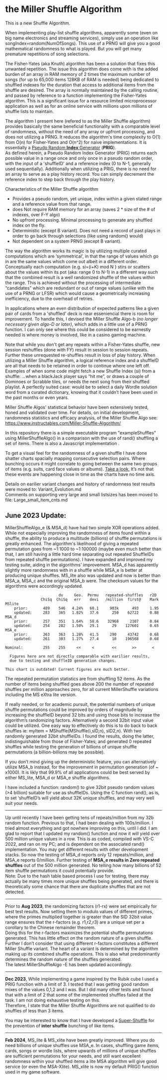 #  the Miller Shuffle Algorithm

This is a new Shuffle Algorithm.

When implementing play-list shuffle algorithms, apparently some (even on big name electronics and streaming services), simply use an operation like songIndex=random(NumOfSongs). This use of a PRNG will give you a good mathematical randomness to what is played. But you will get many premature repetitions of song selections.

The Fisher-Yates (aka Knuth) algorithm has been a solution that fixes this unwanted repetition. The issue this algorithm does come with is the added burden of an array in RAM memory of 2 times the maximum number of songs (for up to 65,000 items 128KB of RAM is needed) being dedicated to shuffled indexes for the duration that access to additional items from the shuffle are desired. The array is normally maintained by the calling routine, and passed by reference to a function implementing the Fisher-Yates algorithm. This is a significant issue for a resource limited microprocessor application as well as for an online service with millions upon millions of shuffle lists to maintain.

The algorithm I present here (refered to as the Miller Shuffle algorithm) provides basically the same beneficial functionality with a comparable level of randomness, without the need of any array or upfront processing, and does not utilizing a PRNG. 
It reduces the algorithm's time complexity to O(1) from O(n) for Fisher-Yates and O(n^2) for naive implementations. It is essentially a [Pseudo Random **Index** Generator](https://docs.google.com/document/d/1UOzZNXHsaTuRHNFvPH_tQwVWfTXUj9xP) (**PRIG**).  
As defined herein, a Pseudo Random Index Generator (PRIG) returns each possible value in a range once and only once in a pseudo random order, with the input of a 'shuffleID' and a reference index (0 to N-1, generally used sequentially). 
Additionally when utilizing a PRIG, there is no need for an array to serve as a play history record. You can simply decrement the reference index to step back through the play history.

Characteristics of the Miller Shuffle algorithm
  * Provides a pseudo random, yet unique, index within a given stated range and a reference value from that range. 
  * does Not require RAM memory for an array (saves 2 * size of the # of indexes, over F-Y algo)
  * No upfront processing. Minimal processing to generate any shuffled index on the fly.
  * Deterministic (except B variant). Does not need a record of past plays in order to go back through selections (like using random() would)
  * Not dependent on a system PRNG (except B variant).

The way the algorithm works its magic is by utilizing multiple curated computations which are ‘symmetrical’, in that the range of values which go in are the same values which come out albeit in a different order. Conceptually each computation {e.g.  si=(i+K) mod N } stirs or scatters about the values within its pot (aka: range 0 to N-1) in a different way such that the combined result is a well randomized shuffle of the values within the range.
This is achieved without the processing of intermediate “candidates” which are redundant or out of range values (unlike with the use of a PRNG or LFSR) which would cause a geometrically increasing inefficiency, due to the overhead of retries.

In applications where an even distribution of expected patterns like a given pair of cards from a 'shuffled' deck is near esseniencial there is room for improvement. To handle this, I devised the Miller Shuffle Algo-b *(no longer necessary given algo-D or later)*, which adds in a little use of a PRNG function. I can only see where this could be considered to be earnestly needed is where money is involved, like in a casino gaming machine.

Note that while you don't get any repeats within a Fisher-Yates shuffle, new session reshuffles (done with FY) result in session to session repeats. Further these unrequested re-shuffles result in loss of play history.
When utilizing a Miller Shuffle algorithm, a logical reference index and a shuffleID are all that needs to be retained in order to continue where one left off.
Examples of when some code might fetch a new Shuffle Index (si) from a shuffle: ...when a blackJack player says “hit me”, or draws a couple of Dominoes or Scrabble tiles, or needs the next song from their shuffled playlist. A perfectly suited case: would be to select a daily Wordle solution word from a curated dictionary, knowing that it couldn’t have been used in the past months or even years.

Miller Shuffle Algos' statistical behavior have been extensively tested, honed and validated over time.
For details, on initial development, randomness statistics and efficacy analysis, of the Miller Shuffle Algo see:
https://www.instructables.com/Miller-Shuffle-Algorithm/

In this repository there is a simple executable program "exampleShuffles" using MillerShuffleAlgo() in a comparison with the use of rand() shuffling a set of items. There is also a Javascript implementation .

To get a visual feel for the randomness of a given shuffle I have done shatter charts spacially mapping consecutive selection pairs. Where bunching occurs it might correlate to going between the same two groups of items (e.g. suits, card face values or albums). [Take a look.](https://docs.google.com/spreadsheets/d/1n-cfXohH4p2NeRkCWs8eUEnNjbuzbWRlPC8en-Ht3qM/edit?usp=sharing)  It’s not that these events are happening close in time as the charts have no time axis. 

Details on earilier variant changes and history of randomness test results were moved to: Variant_Evolution.md  
Comments on supporting very large and small listsizes has been moved to file: Large_small_item_cnts.md

June 2023 Update:
-----------------
MillerShuffleAlgo_e (& MSA_d) have had two simple XOR operations added. While not especially improving the randomness of items found within a shuffle, the ability to produce a multitude (billions) of shuffle permutations is greatly enhanced. The algorithm's likelihood of giving a repeated permutation goes from ~1:1000 to ~1:100000 (maybe even much better than that, I am still having a little hard time separating out repeated ShuffleIDs from repeated shuffle permutations). I have expanded and improved my testing suite, aiding in the algorithms’ improvement. MSA_d has apparently slightly more randomness with in a shuffle while MSA_e is better at producing unique shuffles.
MS_lite also was updated and now is better than MSA_a, MSA_c and the original MSA_b were. The checksum values for the algorithms were accordingly updated.

```
                        dv     Geo.  Permu   repeated-shuffles   r2D
                ChiSq  ChiSq   err    devi   /million  first@    Mark
MSlite
    prior:       489    546   4.24%   60.1     903k      493     1.95
    updated:     283    365   1.82%   37.6      250    62722     0.88
MSA_d
    prior:       257    351   1.64%   58.6    32968     2107     0.84
    updated:     254    282   1.50%   29.1      29    127601     0.65
MSA_e
    prior:       263    363   1.28%   41.5     290     43742     0.68
    updated:     261    303   1.27%   27.4      10    196568     0.68
	
Nominal:         255    255     <<     <        <<       >>       <
	
  Figures here are not directly comparable with earilier results,
  due to testing and shuffleID generation changes.

This chart is outdated! Current figures are much better.
```
The repeated permutation statistics are from shuffling 52 items. As the number of items being shuffled goes above 200 the number of repeated shuffles per million approaches zero, for all current MillerShuffle variations including the MS eXtra lite version.

If really needed, or for academic pursuit, the potential numbers of unique shuffle permutations could be improved by orders of magnitude by increasing the shuffleID beyond 32 bits and using those bits to increase the algorithm’s randomizing factors. Alternatively a second 32bit input value could be utilized. One easy way  to effectively do this is to do back to back shuffles ie: myItem = MShuffle(MShuffle(i,sID,n), sID2,n). With two randomly generated 32bit shuffleIDs. I found the results, doing the latter, indistinguishable from those of Fisher-Yates; and generated 0 repeated shuffles while testing the generation of billions of unique shuffle permutations (a billion-billions may be possible).

If you don’t mind giving up the deterministic feature, you can alternatively utilize MSA_b instead, for the improvement in permutation generation (of ~ x1000). It is likly that 99.9% of all applications could be best served by either MS_lite, MSA_d or MSA_e shuffle algorithms.

I have included a function: random() to give 32bit pseudo random values (>4 billion) suitable for use as shuffleIDs. Using the C function rand(), as is, to set ‘shuffleID’s will yield about 32K unique shuffles, and may very well suit your needs.
 - - -
Up until recently I have been getting tens of repeats/million from my 32b random function. Previous to that, I had been dealing with 100s/million.
I tried almost everything and got nowhere improving on this, until I did. I am glad to report that I updated my random() function and now it will yield over 500 million unique values in a row. This is as coded, compiled with VS-C 2022, and ran on my PC; and is dependent on the associated rand() implementation. You may get different results with other development stacks. 
So now the testing of MSA_d reports only 12 repeats/million, and MSA_e reports 0/million. Further testing of **MSA_e results in Zero repeated shuffles** out of the 500 million generated. No telling how many billions of 52 item shuffle permutations it could potentially provide.  
Note: Due to the hash table based process I use for testing, there may actually be many times more unique shuffles being generated, and there is theoretically some chance that there are duplicate shuffles that are not detected.
 - - -
Prior to **Aug 2023**, the randomizing factors (r1-rx) were set empirically for best test results. Now setting them to modulo values of different primes, where the primes multiplied together is greater than the SID 32bit value range ensures that the r-factors (e.g. r1,r2,r3) are a unique set per a corollary to the Chinese remainder theorem.  
Doing this for the r-factors maximizes the potential shuffle permutations generated. This has little effect on the random nature of a given shuffle. Further I don’t consider that using different r-factors constitutes a different Miller Shuffle variant. The heart of a variant is determined by the algorithm making up its combined shuffle operations. This is also what predominantly determines the random nature of the shuffles generated.  
The latest MillerShuffleAlgo -E has been updated accordingly.
 - - -
**Dec 2023**, While implementing a game inspired by the Rubik cube I used a PRIG function with a limit of 3. I tested that I was getting good random mixes of the values 0,1,2 and I was. But I did many other tests and found that with a limit of 2 that some of the implemented shuffles failed at the task. I am not doing exhaustive testing on this.  
Therefore, I state that the Miller Shuffle Algorithms are not qualified to do shuffles of less than 3 items.  

You may be interested to know that I have developed a [Super-Shuffle](https://github.com/RondeSC/Super_Shuffle) for the prevention of **inter shuffle** bunching of like items.
 - - -
**Feb 2024**, MS_lite & MS_xlite have been greatly improved.
Where you do need billions of unique shuffles use MSA_e. In cases, shuffling game items, cards, songs or wordle lists, where upwards of millions of unique shuffles are sufficient permutations for your needs, and still want excellent randomness within your shuffled items a lite MSA algorithm will give good service (or even the MSA-Xlite).  MS_xlite is now my default PRIG() function used in my game software.
